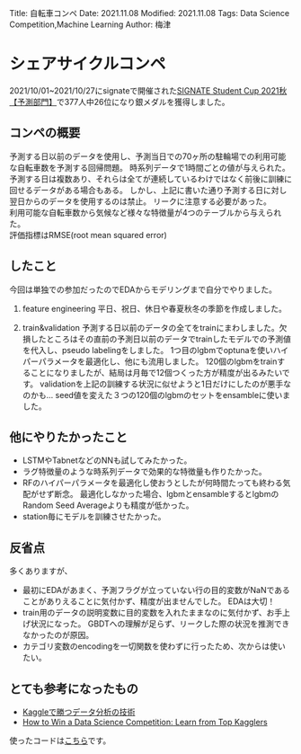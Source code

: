 Title: 自転車コンペ
Date: 2021.11.08
Modified: 2021.11.08
Tags: Data Science Competition,Machine Learning
Author: 梅津

# シェアサイクルコンペ
2021/10/01~2021/10/27にsignateで開催された[SIGNATE Student Cup 2021秋【予測部門】](https://signate.jp/competitions/550)で377人中26位になり銀メダルを獲得しました。

## コンペの概要
予測する日以前のデータを使用し、予測当日での70ヶ所の駐輪場での利用可能な自転車数を予測する回帰問題。
時系列データで1時間ごとの値が与えられた。  
予測する日は複数あり、それらは全てが連続しているわけではなく前後に訓練に回せるデータがある場合もある。
しかし、上記に書いた通り予測する日に対し翌日からのデータを使用するのは禁止。
リークに注意する必要があった。  
利用可能な自転車数から気候など様々な特徴量が4つのテーブルから与えられた。  
評価指標はRMSE(root mean squared error)

## したこと
今回は単独での参加だったのでEDAからモデリングまで自分でやりました。

1. feature engineering
平日、祝日、休日や春夏秋冬の季節を作成しました。

2. train&validation
予測する日以前のデータの全てをtrainにまわしました。欠損したところはその直前の予測日以前のデータでtrainしたモデルでの予測値を代入し、pseudo labelingをしました。
1つ目のlgbmでoptunaを使いハイパーパラメータを最適化し、他にも流用しました。
120個のlgbmをtrainすることになりましたが、結局は月毎で12個つくった方が精度が出るみたいです。
validationを上記の訓練する状況に似せようと1日だけにしたのが悪手なのかも...
seed値を変えた３つの120個のlgbmのセットをensambleに使いました。

## 他にやりたかったこと
- LSTMやTabnetなどのNNも試してみたかった。
- ラグ特徴量のような時系列データで効果的な特徴量も作りたかった。
- RFのハイパーパラメータを最適化し使おうとしたが何時間たっても終わる気配がせず断念。
最適化しなかった場合、lgbmとensambleするとlgbmのRandom Seed Averageよりも精度が低かった。
- station毎にモデルを訓練させたかった。

## 反省点
多くありますが、

- 最初にEDAがあまく、予測フラグが立っていない行の目的変数がNaNであることがありえることに気付かず、精度が出ませんでした。
EDAは大切！  
- train用のデータの説明変数に目的変数を入れたままなのに気付かず、お手上げ状況になった。
GBDTへの理解が足らず、リークした際の状況を推測できなかったのが原因。  
- カテゴリ変数のencodingを一切関数を使わずに行ったため、次からは使いたい。

## とても参考になったもの
- [Kaggleで勝つデータ分析の技術](https://www.amazon.co.jp/Kaggle%E3%81%A7%E5%8B%9D%E3%81%A4%E3%83%87%E3%83%BC%E3%82%BF%E5%88%86%E6%9E%90%E3%81%AE%E6%8A%80%E8%A1%93-%E9%96%80%E8%84%87-%E5%A4%A7%E8%BC%94/dp/4297108437/)
- [How to Win a Data Science Competition: Learn from Top Kagglers](https://www.coursera.org/learn/competitive-data-science)

使ったコードは[こちら](https://github.com/yumezu121/signate_bikes/tree/main)です。
